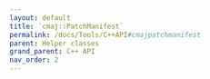 ```yaml
---
layout: default
title: `cmaj::PatchManifest`
permalink: /docs/Tools/C++API#cmajpatchmanifest
parent: Helper classes
grand_parent: C++ API
nav_order: 2
---
```

